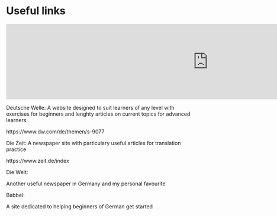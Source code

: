 <h1>Useful links</h1>
<iframe src="https://h5p.org/h5p/embed/341396" width="1090" height="204" frameborder="0" allowfullscreen="allowfullscreen"></iframe><script src="https://h5p.org/sites/all/modules/h5p/library/js/h5p-resizer.js" charset="UTF-8"></script>
<p> Deutsche Welle: A website designed to suit learners of any level with exercises for beginners and lenghty articles on current topics for advanced learners <p/>https://www.dw.com/de/themen/s-9077

<p> Die Zeit: A newspaper site with particulary useful articles for translation practice <p/> 
https://www.zeit.de/index

Die Welt:<p> Another useful newspaper in Germany and my personal favourite <p/>

Babbel: <p> A site dedicated to helping beginners of German get started <p/>
                                                                         
